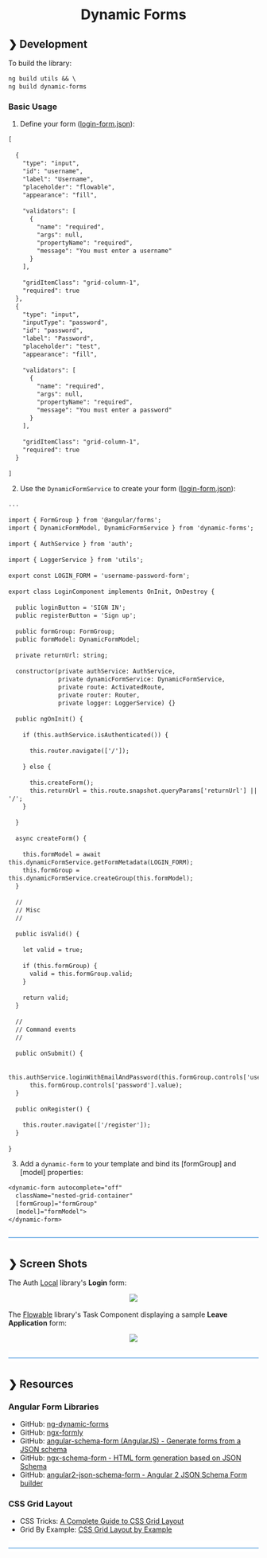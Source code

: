 <h1 align="center">Dynamic Forms</h1>

## ❯ Development

To build the library:

```
ng build utils && \
ng build dynamic-forms
```
### Basic Usage

1. Define your form ([login-form.json](https://github.com/Robinyo/serendipity/blob/master/projects/sales/src/assets/data/forms/en/login-form.json)):


```
[

  {
    "type": "input",
    "id": "username",
    "label": "Username",
    "placeholder": "flowable",
    "appearance": "fill",

    "validators": [
      {
        "name": "required",
        "args": null,
        "propertyName": "required",
        "message": "You must enter a username"
      }
    ],

    "gridItemClass": "grid-column-1",
    "required": true
  },
  {
    "type": "input",
    "inputType": "password",
    "id": "password",
    "label": "Password",
    "placeholder": "test",
    "appearance": "fill",

    "validators": [
      {
        "name": "required",
        "args": null,
        "propertyName": "required",
        "message": "You must enter a password"
      }
    ],

    "gridItemClass": "grid-column-1",
    "required": true
  }

]

```

2. Use the `DynamicFormService` to create your form ([login-form.json](https://github.com/Robinyo/serendipity/blob/master/projects/auth-local/src/lib/components/login/login.component.ts)):

```
...

import { FormGroup } from '@angular/forms';
import { DynamicFormModel, DynamicFormService } from 'dynamic-forms';

import { AuthService } from 'auth';

import { LoggerService } from 'utils';

export const LOGIN_FORM = 'username-password-form';

export class LoginComponent implements OnInit, OnDestroy {

  public loginButton = 'SIGN IN';
  public registerButton = 'Sign up';

  public formGroup: FormGroup;
  public formModel: DynamicFormModel;

  private returnUrl: string;

  constructor(private authService: AuthService,
              private dynamicFormService: DynamicFormService,
              private route: ActivatedRoute,
              private router: Router,
              private logger: LoggerService) {}

  public ngOnInit() {

    if (this.authService.isAuthenticated()) {

      this.router.navigate(['/']);

    } else {

      this.createForm();
      this.returnUrl = this.route.snapshot.queryParams['returnUrl'] || '/';
    }

  }

  async createForm() {

    this.formModel = await this.dynamicFormService.getFormMetadata(LOGIN_FORM);
    this.formGroup = this.dynamicFormService.createGroup(this.formModel);
  }
  
  //
  // Misc
  //

  public isValid() {

    let valid = true;

    if (this.formGroup) {
      valid = this.formGroup.valid;
    }

    return valid;
  }

  //
  // Command events
  //

  public onSubmit() {

    this.authService.loginWithEmailAndPassword(this.formGroup.controls['username'].value,
      this.formGroup.controls['password'].value);
  }

  public onRegister() {

    this.router.navigate(['/register']);
  }  
  
}
```

3. Add a `dynamic-form` to your template and bind its [formGroup] and [model] properties:

```
<dynamic-form autocomplete="off"
  className="nested-grid-container"
  [formGroup]="formGroup"
  [model]="formModel">
</dynamic-form>
```

![divider](./divider.png)

## ❯ Screen Shots

The Auth [Local](https://github.com/Robinyo/serendipity/tree/master/projects/auth-local) library's **Login** form:

<p align="center">
  <img src="https://github.com/Robinyo/serendipity/blob/master/screen-shots/local-auth-login.png">
</p>

The [Flowable](https://github.com/Robinyo/serendipity/tree/master/projects/flowable) library's Task Component displaying a sample **Leave Application** form:

<p align="center">
  <img src="https://github.com/Robinyo/serendipity/blob/master/screen-shots/task-component.png"/>
</p>

![divider](./divider.png)

## ❯ Resources 

### Angular Form Libraries

* GitHub: [ng-dynamic-forms](https://github.com/udos86/ng-dynamic-forms)
* GitHub: [ngx-formly](https://github.com/formly-js/ngx-formly)
* GitHub: [angular-schema-form (AngularJS) - Generate forms from a JSON schema](https://github.com/json-schema-form/angular-schema-form)
* GitHub: [ngx-schema-form - HTML form generation based on JSON Schema](https://github.com/guillotinaweb/ngx-schema-form)
* GitHub: [angular2-json-schema-form - Angular 2 JSON Schema Form builder](https://github.com/dschnelldavis/angular2-json-schema-form)

### CSS Grid Layout

* CSS Tricks: [A Complete Guide to CSS Grid Layout](https://css-tricks.com/snippets/css/complete-guide-grid/)
* Grid By Example: [CSS Grid Layout by Example](https://gridbyexample.com/learn/)

![divider](./divider.png)
